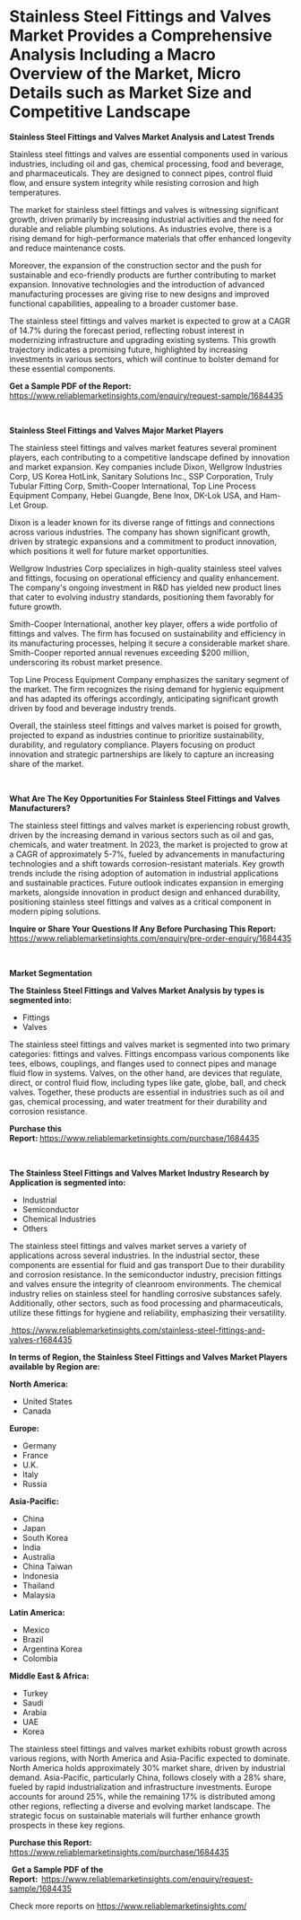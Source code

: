 <p><h1>Stainless Steel Fittings and Valves Market Provides a Comprehensive Analysis Including a Macro Overview of the Market, Micro Details such as Market Size and Competitive Landscape</h1></p><p><strong>Stainless Steel Fittings and Valves Market Analysis and Latest Trends</strong></p>
<p><p>Stainless steel fittings and valves are essential components used in various industries, including oil and gas, chemical processing, food and beverage, and pharmaceuticals. They are designed to connect pipes, control fluid flow, and ensure system integrity while resisting corrosion and high temperatures. </p><p>The market for stainless steel fittings and valves is witnessing significant growth, driven primarily by increasing industrial activities and the need for durable and reliable plumbing solutions. As industries evolve, there is a rising demand for high-performance materials that offer enhanced longevity and reduce maintenance costs. </p><p>Moreover, the expansion of the construction sector and the push for sustainable and eco-friendly products are further contributing to market expansion. Innovative technologies and the introduction of advanced manufacturing processes are giving rise to new designs and improved functional capabilities, appealing to a broader customer base. </p><p>The stainless steel fittings and valves market is expected to grow at a CAGR of 14.7% during the forecast period, reflecting robust interest in modernizing infrastructure and upgrading existing systems. This growth trajectory indicates a promising future, highlighted by increasing investments in various sectors, which will continue to bolster demand for these essential components.</p></p>
<p><strong>Get a Sample PDF of the Report:&nbsp;</strong> <a href="https://www.reliablemarketinsights.com/enquiry/request-sample/1684435?utm_campaign=3007&utm_medium=2&utm_source=Github&utm_content=ia&utm_term=08042025&utm_id=stainless-steel-fittings-and-valves">https://www.reliablemarketinsights.com/enquiry/request-sample/1684435</a></p>
<p>&nbsp;</p>
<p><strong>Stainless Steel Fittings and Valves Major Market Players</strong></p>
<p><p>The stainless steel fittings and valves market features several prominent players, each contributing to a competitive landscape defined by innovation and market expansion. Key companies include Dixon, Wellgrow Industries Corp, US Korea HotLink, Sanitary Solutions Inc., SSP Corporation, Truly Tubular Fitting Corp, Smith-Cooper International, Top Line Process Equipment Company, Hebei Guangde, Bene Inox, DK-Lok USA, and Ham-Let Group.</p><p>Dixon is a leader known for its diverse range of fittings and connections across various industries. The company has shown significant growth, driven by strategic expansions and a commitment to product innovation, which positions it well for future market opportunities.</p><p>Wellgrow Industries Corp specializes in high-quality stainless steel valves and fittings, focusing on operational efficiency and quality enhancement. The company's ongoing investment in R&D has yielded new product lines that cater to evolving industry standards, positioning them favorably for future growth.</p><p>Smith-Cooper International, another key player, offers a wide portfolio of fittings and valves. The firm has focused on sustainability and efficiency in its manufacturing processes, helping it secure a considerable market share. Smith-Cooper reported annual revenues exceeding $200 million, underscoring its robust market presence.</p><p>Top Line Process Equipment Company emphasizes the sanitary segment of the market. The firm recognizes the rising demand for hygienic equipment and has adapted its offerings accordingly, anticipating significant growth driven by food and beverage industry trends.</p><p>Overall, the stainless steel fittings and valves market is poised for growth, projected to expand as industries continue to prioritize sustainability, durability, and regulatory compliance. Players focusing on product innovation and strategic partnerships are likely to capture an increasing share of the market.</p></p>
<p>&nbsp;</p>
<p><strong>What Are The Key Opportunities For Stainless Steel Fittings and Valves Manufacturers?</strong></p>
<p><p>The stainless steel fittings and valves market is experiencing robust growth, driven by the increasing demand in various sectors such as oil and gas, chemicals, and water treatment. In 2023, the market is projected to grow at a CAGR of approximately 5-7%, fueled by advancements in manufacturing technologies and a shift towards corrosion-resistant materials. Key growth trends include the rising adoption of automation in industrial applications and sustainable practices. Future outlook indicates expansion in emerging markets, alongside innovation in product design and enhanced durability, positioning stainless steel fittings and valves as a critical component in modern piping solutions.</p></p>
<p><strong>Inquire or Share Your Questions If Any Before Purchasing This Report:</strong> <a href="https://www.reliablemarketinsights.com/enquiry/pre-order-enquiry/1684435?utm_campaign=3007&utm_medium=2&utm_source=Github&utm_content=ia&utm_term=08042025&utm_id=stainless-steel-fittings-and-valves">https://www.reliablemarketinsights.com/enquiry/pre-order-enquiry/1684435</a></p>
<p>&nbsp;</p>
<p><strong>Market Segmentation</strong></p>
<p><strong>The Stainless Steel Fittings and Valves Market Analysis by types is segmented into:</strong></p>
<p><ul><li>Fittings</li><li>Valves</li></ul></p>
<p><p>The stainless steel fittings and valves market is segmented into two primary categories: fittings and valves. Fittings encompass various components like tees, elbows, couplings, and flanges used to connect pipes and manage fluid flow in systems. Valves, on the other hand, are devices that regulate, direct, or control fluid flow, including types like gate, globe, ball, and check valves. Together, these products are essential in industries such as oil and gas, chemical processing, and water treatment for their durability and corrosion resistance.</p></p>
<p><strong>Purchase this Report:&nbsp;</strong><a href="https://www.reliablemarketinsights.com/purchase/1684435?utm_campaign=3007&utm_medium=2&utm_source=Github&utm_content=ia&utm_term=08042025&utm_id=stainless-steel-fittings-and-valves">https://www.reliablemarketinsights.com/purchase/1684435</a></p>
<p>&nbsp;</p>
<p><strong>The Stainless Steel Fittings and Valves Market Industry Research by Application is segmented into:</strong></p>
<p><ul><li>Industrial</li><li>Semiconductor</li><li>Chemical Industries</li><li>Others</li></ul></p>
<p><p>The stainless steel fittings and valves market serves a variety of applications across several industries. In the industrial sector, these components are essential for fluid and gas transport Due to their durability and corrosion resistance. In the semiconductor industry, precision fittings and valves ensure the integrity of cleanroom environments. The chemical industry relies on stainless steel for handling corrosive substances safely. Additionally, other sectors, such as food processing and pharmaceuticals, utilize these fittings for hygiene and reliability, emphasizing their versatility.</p></p>
<p><a href="https://www.reliablemarketinsights.com/stainless-steel-fittings-and-valves-r1684435?utm_campaign=3007&utm_medium=2&utm_source=Github&utm_content=ia&utm_term=08042025&utm_id=stainless-steel-fittings-and-valves">&nbsp;https://www.reliablemarketinsights.com/stainless-steel-fittings-and-valves-r1684435</a></p>
<p><strong>In terms of Region, the Stainless Steel Fittings and Valves Market Players available by Region are:</strong></p>
<p>
    <p> <strong> North America: </strong>
        <ul>
            <li>United States</li>
            <li>Canada</li>
        </ul>
        </p> 
    <p> <strong> Europe: </strong>
        <ul>
            <li>Germany</li>
            <li>France</li>
            <li>U.K.</li>
            <li>Italy</li>
            <li>Russia</li>
        </ul>
        </p> 
    <p> <strong> Asia-Pacific: </strong>
        <ul>
            <li>China</li>
            <li>Japan</li>
            <li>South Korea</li>
            <li>India</li>
            <li>Australia</li>
            <li>China Taiwan</li>
            <li>Indonesia</li>
            <li>Thailand</li>
            <li>Malaysia</li>
        </ul>
        </p> 
    <p> <strong> Latin America: </strong>
        <ul>
            <li>Mexico</li>
            <li>Brazil</li>
            <li>Argentina Korea</li>
            <li>Colombia</li>
        </ul>
        </p> 
    <p> <strong> Middle East & Africa: </strong>
        <ul>
            <li>Turkey</li>
            <li>Saudi</li>
            <li>Arabia</li>
            <li>UAE</li>
            <li>Korea</li>
        </ul>
    </p>
    </p>
<p><p>The stainless steel fittings and valves market exhibits robust growth across various regions, with North America and Asia-Pacific expected to dominate. North America holds approximately 30% market share, driven by industrial demand. Asia-Pacific, particularly China, follows closely with a 28% share, fueled by rapid industrialization and infrastructure investments. Europe accounts for around 25%, while the remaining 17% is distributed among other regions, reflecting a diverse and evolving market landscape. The strategic focus on sustainable materials will further enhance growth prospects in these key regions.</p></p>
<p><strong>Purchase this Report: </strong><a href="https://www.reliablemarketinsights.com/purchase/1684435?utm_campaign=3007&utm_medium=2&utm_source=Github&utm_content=ia&utm_term=08042025&utm_id=stainless-steel-fittings-and-valves">https://www.reliablemarketinsights.com/purchase/1684435</a></p>
<p>&nbsp;<strong>Get a Sample PDF of the Report:&nbsp;&nbsp;</strong><a href="https://www.reliablemarketinsights.com/enquiry/request-sample/1684435?utm_campaign=3007&utm_medium=2&utm_source=Github&utm_content=ia&utm_term=08042025&utm_id=stainless-steel-fittings-and-valves">https://www.reliablemarketinsights.com/enquiry/request-sample/1684435</a></p>
<p><strong></strong></p>
<p>Check more reports on <a href="https://www.reliablemarketinsights.com/?utm_campaign=3007&utm_medium=2&utm_source=Github&utm_content=ia&utm_term=08042025&utm_id=stainless-steel-fittings-and-valves">https://www.reliablemarketinsights.com/</a></p>